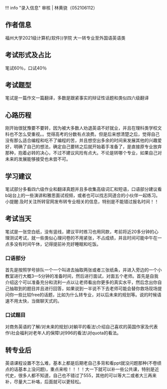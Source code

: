 !!! info "录入信息"
    审核 | 林黄骁（052106112）
## 作者信息

福州大学2021级计算机(软件))学院
大一转专业至外国语英语类

## 考试形式及占比

笔试60％，口试40％
## 考试题型
笔试是一篇作文一篇翻译，多数是跟紧事实的辩证性话题和类似四六级翻译
## 心路历程
刚开始很犹豫要不要转，因为被大多数人劝退英语不好就业，并且在理科类学校文科也不怎么受重视。。觉得高考的分数有点浪费。但是后来想清楚之后，觉得自己没有那么适合编程和吃不了编程的苦，并且想空出多余的时间来发展其他的兴趣爱好，明确了自己的想法，确定自己要转之后就开始着手准备了，是直接原专业放弃那种，抱着必转的决心，不过不建议风险有点大。不论是转哪个专业，如果自己对未来的发展能够接受也未尝不可。
## 学习建议
笔试部分多看四六级作业和翻译真题并且多收集高级词汇和短语，口语部分建议看b站台上的一些演讲和雅思面试视频，或者也可以找志同道合的小伙伴一起练习。
小提醒:及时关注所转官网发布转专业相关的信息，特别是不能错过报名时间！！
## 考试当天
笔试是一张空白纸，没有竖线，建议平时练习也用同款，考前将近20多分钟的心理测试考试，就一些类似心理问卷的不用紧张，不占成绩，并且时间可能中午在一点多没有时间午休，记得提前补充好睡眠和吃饭。
### 口语部分
首先是按照学号排队一个一个叫进去抽取两张或者三张纸条，并进入旁边的一个小教室进行大概3—5分钟的准备时间，然后进行面试，对面五个老师。首先是自我介绍这个可以准备充分和流利一点以让老师看出你更多的真实水平，然后念出你自己抽取到的题目并且进行回答，如果说到一半说不下去老师可能会替你救场现场提问你一些比较free的话题，比如为什么转专业，对以后未来的规划等。说的时候语速不用太快，当做聊天式的。
### 口试题目
对商务英语的了解/对未来的规划\对躺平的看法\介绍自己喜欢的英国作家及代表作\社会福利对老年人的保障\对996的看法\对quota的看法。

## 转专业后

英语课程设置不怎么难，基本上都是后期老自己多背和看ppt就没问题那种(不卷绩点的话基本上没问题)，重点来啦！！！！大一下就可以补一些公共课，特别是近代史，很多人都不知道，自己也不错过了555，其他的可以等大二或者大三再来补，尽量大二补咯，后面就可以更轻松。
